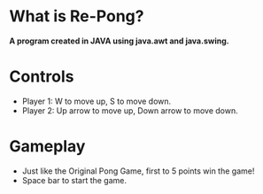 # What is Re-Pong?
**A program created in JAVA using java.awt and java.swing.**


# Controls
* Player 1: W to move up, S to move down.
* Player 2: Up arrow to move up, Down arrow to move down.

# Gameplay 
* Just like the Original Pong Game, first to 5 points win the game!
* Space bar to start the game.
